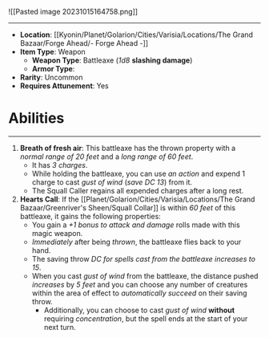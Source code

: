 ![[Pasted image 20231015164758.png]]
 
---
- **Location**: [[Kyonin/Planet/Golarion/Cities/Varisia/Locations/The Grand Bazaar/Forge Ahead/- Forge Ahead -]]
- **Item Type**: Weapon 
	- **Weapon Type**: Battleaxe (*1d8* **slashing damage**)
	- **Armor Type**: 
- **Rarity**: Uncommon
- **Requires Attunement**: Yes

# Abilities
---
1. **Breath of fresh air**: This battleaxe has the thrown property with a *normal range of 20 feet* and a *long range of 60 feet*. 
	- It has *3 charges*. 
	- While holding the battleaxe, you can use *an action* and expend 1 charge to cast *gust of wind* (*save DC 13*) from it. 
	- The Squall Caller regains all expended charges after a long rest.  
1.  **Hearts Call**: If the [[Planet/Golarion/Cities/Varisia/Locations/The Grand Bazaar/Greenriver's Sheen/Squall Collar]] is within *60 feet* of this battleaxe, it gains the following properties:  
	- You gain a *+1 bonus to attack and damage* rolls made with this magic weapon.  
	- *Immediately* after being *thrown*, the battleaxe flies back to your hand.  
	- The saving throw *DC for spells cast from the battleaxe increases to 15*.  
	- When you cast *gust of wind* from the battleaxe, the distance pushed *increases* by *5 feet* and you can choose any number of creatures within the area of effect to *automatically succeed* on their saving throw. 
		- Additionally, you can choose to cast *gust of wind* **without** requiring *concentration*, but the spell ends at the start of your next turn.